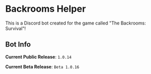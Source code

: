 # Backrooms Helper

This is a Discord bot created for the game called "The Backrooms: Survival"!

## Bot Info

**Current Public Release**: `1.0.14`

**Current Beta Release**: `Beta 1.0.16`

